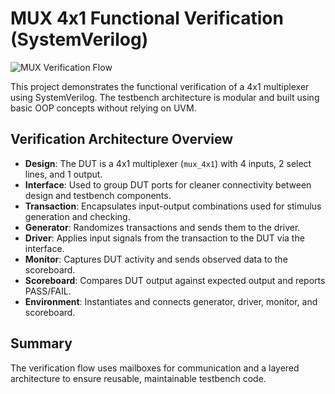 # MUX 4x1 Functional Verification (SystemVerilog)

![MUX Verification Flow]()

This project demonstrates the functional verification of a 4x1 multiplexer using SystemVerilog. The testbench architecture is modular and built using basic OOP concepts without relying on UVM.

## Verification Architecture Overview

- **Design**: The DUT is a 4x1 multiplexer (`mux_4x1`) with 4 inputs, 2 select lines, and 1 output.
- **Interface**: Used to group DUT ports for cleaner connectivity between design and testbench components.
- **Transaction**: Encapsulates input-output combinations used for stimulus generation and checking.
- **Generator**: Randomizes transactions and sends them to the driver.
- **Driver**: Applies input signals from the transaction to the DUT via the interface.
- **Monitor**: Captures DUT activity and sends observed data to the scoreboard.
- **Scoreboard**: Compares DUT output against expected output and reports PASS/FAIL.
- **Environment**: Instantiates and connects generator, driver, monitor, and scoreboard.

## Summary

The verification flow uses mailboxes for communication and a layered architecture to ensure reusable, maintainable testbench code.
